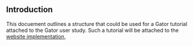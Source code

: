## Introduction

This docuement outlines a structure that could be used for a Gator tutorial attached to the Gator user study.  Such a tutorial will be attached to the [website implementation](https://github.com/cucapra/gator-study/blob/master/implementation.md), 











































